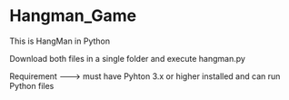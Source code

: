 # Hangman_Game
This is HangMan in Python

Download both files in a single folder and execute hangman.py

Requirement --->   must have Pyhton 3.x or higher installed and can run Python files
